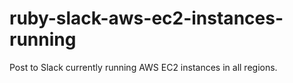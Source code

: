 # ruby-slack-aws-ec2-instances-running
Post to Slack currently running AWS EC2 instances in all regions.
